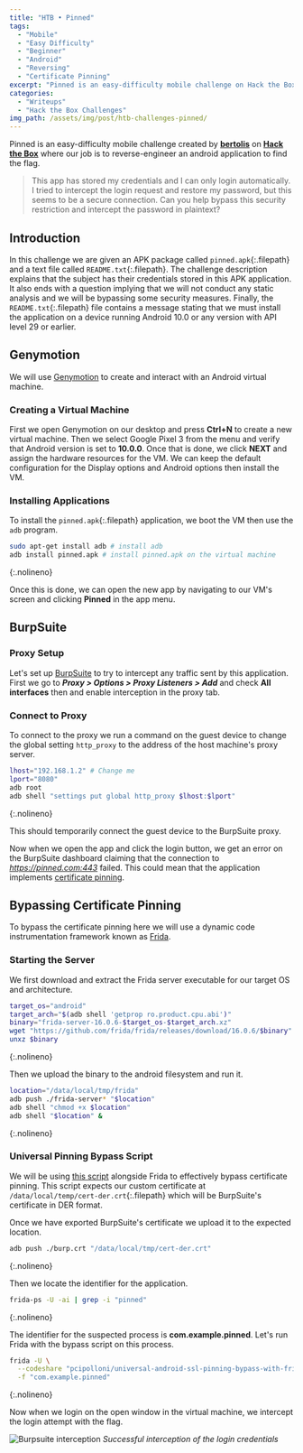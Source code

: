 ```yaml
---
title: "HTB • Pinned"
tags:
  - "Mobile"
  - "Easy Difficulty"
  - "Beginner"
  - "Android"
  - "Reversing"
  - "Certificate Pinning"
excerpt: "Pinned is an easy-difficulty mobile challenge on Hack the Box that involves the dynamic analysis of an Android app. The products used to solve this challenge include Genymotion, ADB, and Frida."
categories:
  - "Writeups"
  - "Hack the Box Challenges"
img_path: /assets/img/post/htb-challenges-pinned/
---
```


Pinned is an easy-difficulty mobile challenge created by [**bertolis**](https://app.hackthebox.com/users/27897) on [**Hack the Box**](https://app.hackthebox.com/challenges/pinned) where our job is to reverse-engineer an android application to find the flag.

> This app has stored my credentials and I can only login automatically. I tried to intercept the login request and restore my password, but this seems to be a secure connection. Can you help bypass this security restriction and intercept the password in plaintext?

## Introduction

In this challenge we are given an APK package called `pinned.apk`{:.filepath} and a text file called `README.txt`{:.filepath}. The challenge description explains that the subject has their credentials stored in this APK application. It also ends with a question implying that we will not conduct any static analysis and we will be bypassing some security measures. Finally, the `README.txt`{:.filepath} file contains a message stating that we must install the application on a device running Android 10.0 or any version with API level 29 or earlier.

## Genymotion

We will use [Genymotion](https://www-v1.genymotion.com/download-trial/) to create and interact with an Android virtual machine. 

### Creating a Virtual Machine

First we open Genymotion on our desktop and press **Ctrl+N** to create a new virtual machine. Then we select Google Pixel 3 from the menu and verify that Android version is set to **10.0.0**. Once that is done, we click **NEXT** and assign the hardware resources for the VM. We can keep the default configuration for the Display options and Android options then install the VM.

### Installing Applications

To install the `pinned.apk`{:.filepath} application, we boot the VM then use the `adb` program.

```bash
sudo apt-get install adb # install adb
adb install pinned.apk # install pinned.apk on the virtual machine
```
{:.nolineno}

Once this is done, we can open the new app by navigating to our VM's screen and clicking **Pinned** in the app menu.

## BurpSuite

### Proxy Setup

Let's set up [BurpSuite](https://portswigger.net/burp) to try to intercept any traffic sent by this application. First we go to **_Proxy > Options > Proxy Listeners > Add_** and check **All interfaces** then and enable interception in the proxy tab.

### Connect to Proxy

To connect to the proxy we run a command on the guest device to change the global setting `http_proxy` to the address of the host machine's proxy server.

```bash
lhost="192.168.1.2" # Change me
lport="8080"
adb root
adb shell "settings put global http_proxy $lhost:$lport"
```
{:.nolineno}

This should temporarily connect the guest device to the BurpSuite proxy.

Now when we open the app and click the login button, we get an error on the BurpSuite dashboard claiming that the connection to _https://pinned.com:443_ failed. This could mean that the application implements [certificate pinning](https://owasp.org/www-community/controls/Certificate_and_Public_Key_Pinning).

## Bypassing Certificate Pinning

To bypass the certificate pinning here we will use a dynamic code instrumentation framework known as [Frida](https://github.com/frida/frida).

### Starting the Server

We first download and extract the Frida server executable for our target OS and architecture.

```bash
target_os="android"
target_arch="$(adb shell 'getprop ro.product.cpu.abi')"
binary="frida-server-16.0.6-$target_os-$target_arch.xz"
wget "https://github.com/frida/frida/releases/download/16.0.6/$binary"
unxz $binary
```
{:.nolineno}

Then we upload the binary to the android filesystem and run it.

```bash
location="/data/local/tmp/frida"
adb push ./frida-server* "$location"
adb shell "chmod +x $location"
adb shell "$location" &
```
{:.nolineno}

### Universal Pinning Bypass Script

We will be using [this script](https://codeshare.frida.re/@pcipolloni/universal-android-ssl-pinning-bypass-with-frida/) alongside Frida to effectively bypass certificate pinning. This script expects our custom certificate at `/data/local/temp/cert-der.crt`{:.filepath} which will be BurpSuite's certificate in DER format.

Once we have exported BurpSuite's certificate we upload it to the expected location.

```bash
adb push ./burp.crt "/data/local/tmp/cert-der.crt"
```
{:.nolineno}

Then we locate the identifier for the application.

```bash
frida-ps -U -ai | grep -i "pinned"
```
{:.nolineno}

The identifier for the suspected process is **com.example.pinned**. Let's run Frida with the bypass script on this process.

```bash
frida -U \
  --codeshare "pcipolloni/universal-android-ssl-pinning-bypass-with-frida" \
  -f "com.example.pinned"
```
{:.nolineno}

Now when we login on the open window in the virtual machine, we intercept the login attempt with the flag.

![Burpsuite interception](burpsuite.png)
_Successful interception of the login credentials_